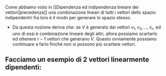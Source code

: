 Come abbiamo visto in [[Dipendenza ed indipendenza lineare dei vettori|precedenza]] una combinazione lineari di tutti i vettori dello spazio indipendentri fra loro è il modo per generare lo spazio stesso.

- Da questa nozione deriva che:
  se $V$ è generato dai vettori $v_{1},v_{2},\dots,v_{r}$,
  ed uno di essi è combinazione lineare degli altri, allora possiamo scartarlo ed ottenere $r-1$ vettori che generano $V$. Questo ovviamente possiamo continuare a farlo finché non si possono più scartare vettori.

Facciamo un esempio di 2 vettori linearmente dipendenti:
- 

